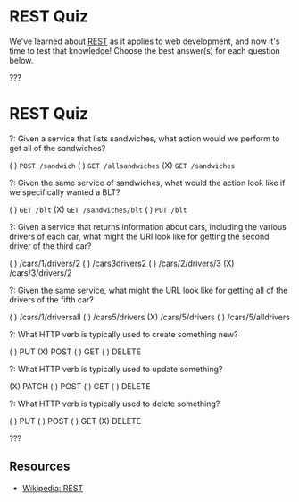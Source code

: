 # REST Quiz

We've learned about [REST](https://en.wikipedia.org/wiki/Representational_state_transfer) as it applies to web development, and now it's time to test that knowledge! Choose the best answer(s) for each question below. 

???

# REST Quiz

?: Given a service that lists sandwiches, what action would we perform to get all of the sandwiches?

( ) `POST /sandwich`
( ) `GET /allsandwiches`
(X) `GET /sandwiches`


?: Given the same service of sandwiches, what would the action look like if we specifically wanted a BLT?

( ) `GET /blt`
(X) `GET /sandwiches/blt`
( ) `PUT /blt`

?: Given a service that returns information about cars, including the various drivers of each car, what might the URI look like for getting the second driver of the third car?

( ) /cars/1/drivers/2
( ) /cars3drivers2
( ) /cars/2/drivers/3
(X) /cars/3/drivers/2

?: Given the same service, what might the URL look like for getting all of the drivers of the fifth car?

( ) /cars/1/driversall
( ) /cars5/drivers
(X) /cars/5/drivers
( ) /cars/5/alldrivers

?: What HTTP verb is typically used to create something new?

( ) PUT
(X) POST
( ) GET
( ) DELETE

?: What HTTP verb is typically used to update something?

(X) PATCH
( ) POST
( ) GET
( ) DELETE

?: What HTTP verb is typically used to delete something?

( ) PUT
( ) POST
( ) GET
(X) DELETE

???


## Resources

- [Wikipedia: REST](https://en.wikipedia.org/wiki/Representational_state_transfer)
